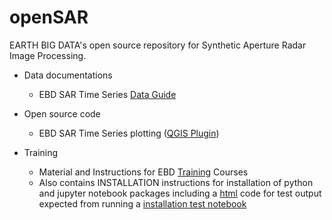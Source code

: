 # openSAR
EARTH BIG DATA's open source repository for Synthetic Aperture Radar Image Processing. 

* Data documentations
  * EBD SAR Time Series [Data Guide](doc/EBD_DataGuide.md)

* Open source code
  * EBD SAR Time Series plotting ([QGIS Plugin](QGIS/plugins/Timeseries_vrt))

* Training
  * Material and Instructions for EBD [Training](training) Courses
  * Also contains INSTALLATION instructions for installation of python and jupyter notebook packages including a [html](training/html/InstallationTest.html) code for test output expected from running a [installation test notebook](training/notebooks/InstallationTest.ipynb)
